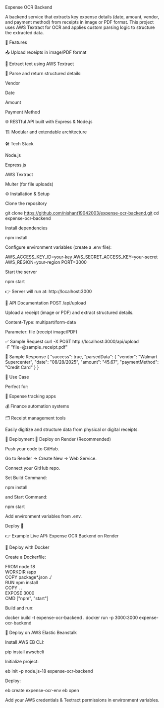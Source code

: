 Expense OCR Backend

A backend service that extracts key expense details (date, amount, vendor, and payment method) from receipts in image or PDF format.
This project uses AWS Textract for OCR and applies custom parsing logic to structure the extracted data.

🚀 Features

📤 Upload receipts in image/PDF format

🔎 Extract text using AWS Textract

🧾 Parse and return structured details:

Vendor

Date

Amount

Payment Method

🌐 RESTful API built with Express & Node.js

🏗️ Modular and extendable architecture

🛠️ Tech Stack

Node.js

Express.js

AWS Textract

Multer (for file uploads)

⚙️ Installation & Setup

Clone the repository

git clone https://github.com/nishant19042003/expense-ocr-backend.git
cd expense-ocr-backend


Install dependencies

npm install


Configure environment variables (create a .env file):

AWS_ACCESS_KEY_ID=your-key
AWS_SECRET_ACCESS_KEY=your-secret
AWS_REGION=your-region
PORT=3000


Start the server

npm start


👉 Server will run at: http://localhost:3000

📂 API Documentation
POST /api/upload

Upload a receipt (image or PDF) and extract structured details.

Content-Type: multipart/form-data

Parameter: file (receipt image/PDF)

✅ Sample Request
curl -X POST http://localhost:3000/api/upload \
  -F "file=@sample_receipt.pdf"

📌 Sample Response
{
  "success": true,
  "parsedData": {
    "vendor": "Walmart Supercenter",
    "date": "08/28/2025",
    "amount": "45.67",
    "paymentMethod": "Credit Card"
  }
}

🎯 Use Case

Perfect for:

📱 Expense tracking apps

💰 Finance automation systems

🗂️ Receipt management tools

Easily digitize and structure data from physical or digital receipts.

🚀 Deployment
🔹 Deploy on Render (Recommended)

Push your code to GitHub.

Go to Render
 → Create New → Web Service.

Connect your GitHub repo.

Set Build Command:

npm install


and Start Command:

npm start


Add environment variables from .env.

Deploy 🚀

👉 Example Live API: Expense OCR Backend on Render

🔹 Deploy with Docker

Create a Dockerfile:

FROM node:18  
WORKDIR /app  
COPY package*.json ./  
RUN npm install  
COPY . .  
EXPOSE 3000  
CMD ["npm", "start"]  


Build and run:

docker build -t expense-ocr-backend .
docker run -p 3000:3000 expense-ocr-backend

🔹 Deploy on AWS Elastic Beanstalk

Install AWS EB CLI:

pip install awsebcli


Initialize project:

eb init -p node.js-18 expense-ocr-backend


Deploy:

eb create expense-ocr-env
eb open


Add your AWS credentials & Textract permissions in environment variables.
